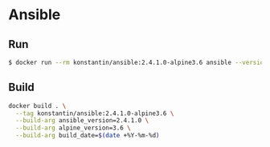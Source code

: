 # Ansible

## Run

```sh
$ docker run --rm konstantin/ansible:2.4.1.0-alpine3.6 ansible --version
```

## Build

```sh
docker build . \
  --tag konstantin/ansible:2.4.1.0-alpine3.6 \
  --build-arg ansible_version=2.4.1.0 \
  --build-arg alpine_version=3.6 \
  --build-arg build_date=$(date +%Y-%m-%d)
```
